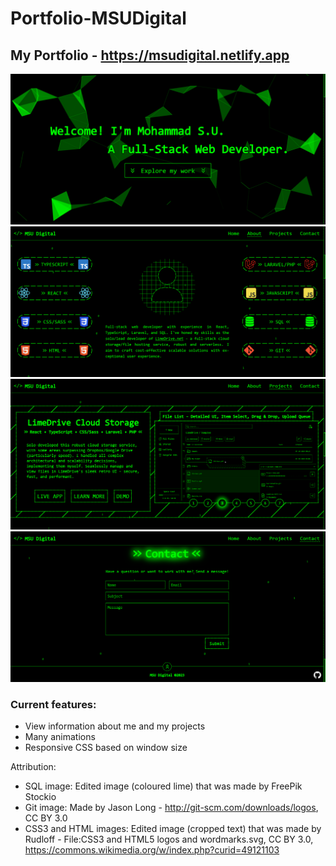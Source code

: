 # Portfolio-MSUDigital
## My Portfolio - https://msudigital.netlify.app

![MSU Digital Portfolio - Screenshot 1](portfolio-images/portfolio-screenshot-1.png)
![MSU Digital Portfolio - Screenshot 2](portfolio-images/portfolio-screenshot-2.png)
![MSU Digital Portfolio - Screenshot 3](portfolio-images/portfolio-screenshot-3.png)
![MSU Digital Portfolio - Screenshot 3](portfolio-images/portfolio-screenshot-4.png)

### Current features:
- View information about me and my projects
- Many animations
- Responsive CSS based on window size

Attribution:
- SQL image: Edited image (coloured lime) that was made by FreePik Stockio
- Git image: Made by Jason Long - http://git-scm.com/downloads/logos, CC BY 3.0
- CSS3 and HTML images: Edited image (cropped text) that was made by Rudloff - File:CSS3 and HTML5 logos and wordmarks.svg, CC BY 3.0, https://commons.wikimedia.org/w/index.php?curid=49121103

